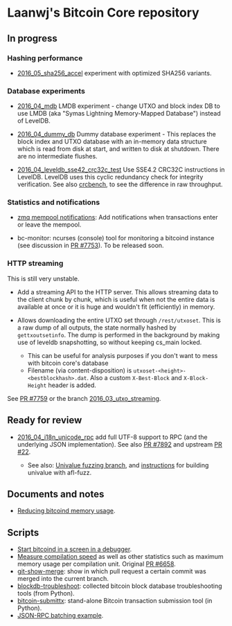 Laanwj's Bitcoin Core repository
==================================

In progress
-------------

### Hashing performance

- [2016_05_sha256_accel](https://github.com/laanwj/bitcoin/tree/2016_05_sha256_accel)
  experiment with optimized SHA256 variants. 

### Database experiments

- [2016_04_mdb](https://github.com/laanwj/bitcoin/tree/2016_04_mdb)
  LMDB experiment - change UTXO and block index DB to use LMDB (aka "Symas
  Lightning Memory-Mapped Database") instead of LevelDB.

- [2016_04_dummy_db](https://github.com/laanwj/bitcoin/tree/2016_04_dummy_db)
  Dummy database experiment - This replaces the block index and UTXO
  database with an in-memory data structure which is read from disk at start,
  and written to disk at shutdown. There are no intermediate flushes.

- [2016_04_leveldb_sse42_crc32c_test](https://github.com/laanwj/bitcoin/tree/2016_04_leveldb_sse42_crc32c_test)
  Use SSE4.2 CRC32C instructions in LevelDB. LevelDB uses this cyclic redundancy check for integrity
  verification. See also [crcbench](https://github.com/laanwj/crcbench), to see the difference
  in raw throughput.

### Statistics and notifications

- [zmq mempool notifications](https://github.com/bitcoin/bitcoin/pull/7753): Add notifications when transactions enter or leave the mempool.

- bc-monitor: ncurses (console) tool for monitoring a bitcoind instance (see
  discussion in [PR #7753](https://github.com/bitcoin/bitcoin/pull/7753)). To
  be released soon.

### HTTP streaming

This is still very unstable.

- Add a streaming API to the HTTP server. This allows streaming data to the
  client chunk by chunk, which is useful when not the entire data is available
  at once or it is huge and wouldn't fit (efficiently) in memory.

- Allows downloading the entire UTXO set through `/rest/utxoset`. This is a raw
  dump of all outputs, the state normally hashed by `gettxoutsetinfo`. The dump
  is performed in the background by making use of leveldb snapshotting, so
  without keeping cs_main locked.
    - This can be useful for analysis purposes if you don't want to mess with
      bitcoin core's database
    - Filename (via content-disposition) is
      `utxoset-<height>-<bestblockhash>.dat`. Also a custom `X-Best-Block` and
      `X-Block-Height` header is added.

See [PR #7759](https://github.com/bitcoin/bitcoin/pull/7759) or the branch
[2016_03_utxo_streaming](https://github.com/laanwj/bitcoin/tree/2016_03_utxo_streaming).

Ready for review
--------------------

- [2016_04_i18n_unicode_rpc](https://github.com/laanwj/bitcoin/tree/2016_04_i18n_unicode_rpc)
  add full UTF-8 support to RPC (and the underlying JSON implementation). See also
  [PR #7892](https://github.com/bitcoin/bitcoin/pull/7892) and upstream
  [PR #22](https://github.com/jgarzik/univalue/pull/22).

  - See also: [Univalue fuzzing branch](https://github.com/laanwj/univalue/tree/2015_11_unifuzz),
    and [instructions](https://gist.github.com/laanwj/68551528b7ae641ccaeb519566ca67c7) for building
    univalue with afl-fuzz.

Documents and notes
--------------------

- [Reducing bitcoind memory usage](https://gist.github.com/laanwj/efe29c7661ce9b6620a7).

Scripts
--------

- [Start bitcoind in a screen in a debugger](https://gist.github.com/laanwj/29bc141fb8d10608651c).
- [Measure compilation speed](https://gist.github.com/laanwj/108877a28ec03836568a) as well
 as other statistics such as maximum memory usage per compilation unit. Original
 [PR #6658](https://github.com/bitcoin/bitcoin/issues/6658#issuecomment-144643696).
- [git-show-merge](https://gist.github.com/laanwj/ef8a6dcbb02313442462): show
  in which pull request a certain commit was merged into the current branch.
- [blockdb-troubleshoot](https://github.com/laanwj/blockdb-troubleshoot):
  collected bitcoin block database troubleshooting tools (from Python).
- [bitcoin-submittx](https://github.com/laanwj/bitcoin-submittx):
  stand-alone Bitcoin transaction submission tool (in Python).
- [JSON-RPC batching example](https://gist.github.com/laanwj/f2e0238bd151d5365c07bdd03467588b).

